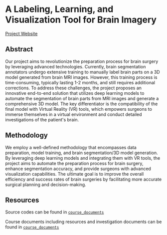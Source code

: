 # A Labeling, Learning, and Visualization Tool for Brain Imagery

[Project Website](https://www.vedat.me/design-project)

## Abstract
Our project aims to revolutionize the preparation process for brain surgery by leveraging advanced technologies. Currently, brain segmentation annotators undergo extensive training to manually label brain parts on a 3D model generated from brain MRI images. However, this training process is time-consuming, typically lasting 1-2 months, and still requires additional corrections. To address these challenges, the project proposes an innovative end-to-end solution that utilizes deep learning models to automate the segmentation of brain parts from MRI images and generate a comprehensive 3D model. The key differentiator is the compatibility of the final model with Virtual Reality (VR) tools, which empowers surgeons to immerse themselves in a virtual environment and conduct detailed investigations of the patient's brain.

## Methodology
We employ a well-defined methodology that encompasses data preparation, model training, and brain segmentation/3D model generation. By leveraging deep learning models and integrating them with VR tools, the project aims to automate the preparation process for brain surgery, enhance segmentation accuracy, and provide surgeons with advanced visualization capabilities. The ultimate goal is to improve the overall efficiency and success rates of brain surgeries by facilitating more accurate surgical planning and decision-making.


## Resources
Source codes can be found in [`course_documents`](https://github.com/mavibirdesmi/bbm47980_bts/tree/main/src)

Course documents including resources and investigation documents can be found in [`course_documents`](https://github.com/mavibirdesmi/bbm47980_bts/tree/main/course_documents)
